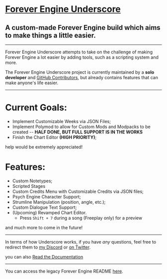 # [Forever Engine Underscore](https://github.com/BeastlyGhost/Forever-Engine-Underscore)
A custom-made Forever Engine build which aims to make things a little easier.
----------------------------------------------

----------------------------------------------
Forever Engine Underscore attempts to take on the challenge of making Forever Engine a lot easier by adding tools, such as a scripting system and more. 

The Forever Engine Underscore project is currently maintained by a **solo developer** and [GitHub Contributors](https://github.com/BeastlyGhost/Forever-Engine-Underscore/pulls), but already contains features that can make anyone's life easier.

----------------------------------------------
# Current Goals:
* Implement Customizable Weeks via JSON Files;
* Implement Polymod to allow for Custom Mods and Modpacks to be created -- **HALF DONE, BUT FULL SUPPORT IS IN THE WORKS**
* Finish the Chart Editor **(HIGH PRIORITY)**;

help would be extremely appreciated!

# Features:
* Custom Notetypes;
* Scripted Stages
* Custom Credits Menu with Customizable Credits via JSON files;
* Psych Engine Character Support;
* Strumline Manipulation (position, angle, etc.);
* Custom Dialogue Text Support;
* (Upcoming) Revamped Chart Editor.
  * Press ``Shift + 7`` during a song (Freeplay only) for a preview

and much more to come in the future!

----------------------------------------------
In terms of how Underscore works, if you have *any* questions, feel free to redirect them to [my Discord](https://discord.com/users/597124141530742805) or [on Twitter](https://twitter.com/Fan_de_RPG).

you can also [Read the Documentation](https://github.com/BeastlyGhost/Forever-Engine-Underscore/wiki)

----------------------------------------------
You can access the legacy Forever Engine README [here](/docs/legacy-README.md).
